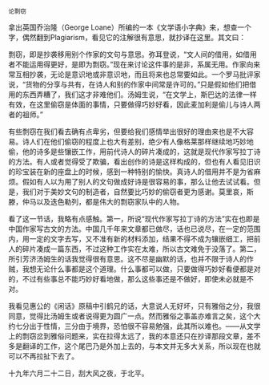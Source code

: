     论剽窃 

   拿出英国乔治隆（George Loane）所编的一本《文学语小字典》来，想查一个字，偶然翻到Plagiarism，看见它的注解很有意思，就抄译在这里。其文曰：

   剽窃，即是抄袭移用别个作家的文句与意思。弥耳登说，“文人间的借用，如借用者不能运用得更好，是即为剽窃。”现在来讨论这件事的是非，系属无用。作家向来常互相抄袭，无论是意识地或非意识地，而且将来也总常要如此。一个罗马批评家说，“货物的分享与共有，在诗人和别的作家中间常是许可的。”只是假如他们把借用的东西弄糟了，我们这才非难他们。汤姆生说，“在文学上，斯巴达的法律一样有效，在这里偷窃是体面的事情，只要做得巧妙好看，因此麦加利是偷儿与诗人两者的祖师。”

   有些剽窃在我们看去确有点卑劣，但要给我们感情举出很好的理由来也是不大容易。诗人们在他们偷窃的程度上也大有差别，绝少有人像格莱那样继续地巧妙地偷，他的诗多是些镶嵌工作，用前代诗人的碎片凑成的，这就是现代作家写拉丁诗的方法。有人或者觉得受了欺骗，看出创作的诗是这样构成的，但也有人看见旧识的珍宝装在新的座盘上的时候，感到一种特别的愉快。真诗人的借用并不是为省麻烦。假如有人以为用了别人的文句做成好诗是很容易的事，那么让他去试试看。但是，我们对于美妙文句的制造者，自然要比巧妙的偷窃者更为感谢。莫里哀，斯滕，仲马以及迭色勒列，都是伟大的剽窃家队中的人物。

   看了这一节话，我略有点感触。第一，所说“现代作家写拉丁诗的方法”实在也即是中国作家写古文的方法。中国几千年来文章都已做尽，话也已说尽，在一定的范围内，用一定的文字去写，又不准有新的材料添加，结果不得不成为镶嵌细工，把前人的碎片凑成一篇东西，不过这种工作实在太难，所以古文难免于没落了。第二，所引芳济汤姆生的话我觉得很有意思。这不尽是幽默的话，也并不限于诗人的作贼，我想无论什么事都是这个道理。什么事都可以做，只要做得巧妙好看便都是对的，不过有些事总不能巧妙好看地做，那么这些事还是不做好，即使未必就是不对。

   我看见惠公的《闲话》原稿中引鹤兄的话，大意说人无好坏，只有雅俗之分，我很同意，觉得比汤姆生或者说得更为圆广一点。然而雅俗之事盖亦难言之矣，这个大约七分出于性情，三分由于境界，恐怕很不容易勉强，此其所以难也。——从文学上的剽窃岔到雅俗问题来，实在拉得太远了，我的本意还只在抄译那段文章，差不多是翻译的工作，这个尾巴乃是外加上去的，与本文并无多大关系，所以现在也就可以不再拉扯下去了。

   十九年六月二十二日，刮大风之夜，于北平。

